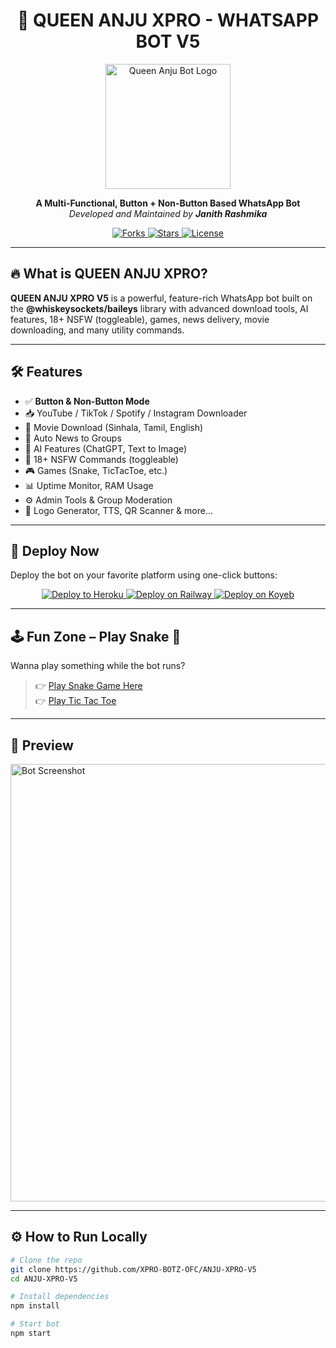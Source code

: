 <h1 align="center">👑 QUEEN ANJU XPRO - WHATSAPP BOT V5</h1>
<p align="center">
  <img src="https://i.imgur.com/GyDwWnX.jpg" width="200" alt="Queen Anju Bot Logo"/>
</p>

<p align="center">
  <b>A Multi-Functional, Button + Non-Button Based WhatsApp Bot</b><br>
  <i>Developed and Maintained by <b>Janith Rashmika</b></i><br>
</p>

<p align="center">
  <a href="https://github.com/XPRO-BOTZ-OFC/ANJU-XPRO-V5/fork">
    <img src="https://img.shields.io/github/forks/XPRO-BOTZ-OFC/ANJU-XPRO-V5?style=flat-square&color=blue" alt="Forks"/>
  </a>
  <a href="https://github.com/XPRO-BOTZ-OFC/ANJU-XPRO-V5/stargazers">
    <img src="https://img.shields.io/github/stars/XPRO-BOTZ-OFC/ANJU-XPRO-V5?style=flat-square&color=yellow" alt="Stars"/>
  </a>
  <a href="https://github.com/XPRO-BOTZ-OFC/ANJU-XPRO-V5/blob/main/LICENSE">
    <img src="https://img.shields.io/github/license/XPRO-BOTZ-OFC/ANJU-XPRO-V5?style=flat-square&color=orange" alt="License"/>
  </a>
</p>

---

## 🔥 What is QUEEN ANJU XPRO?

**QUEEN ANJU XPRO V5** is a powerful, feature-rich WhatsApp bot built on the **@whiskeysockets/baileys** library with advanced download tools, AI features, 18+ NSFW (toggleable), games, news delivery, movie downloading, and many utility commands.

---

## 🛠️ Features

- ✅ **Button & Non-Button Mode**
- 📥 YouTube / TikTok / Spotify / Instagram Downloader
- 🎥 Movie Download (Sinhala, Tamil, English)
- 📰 Auto News to Groups
- 🧠 AI Features (ChatGPT, Text to Image)
- 🔞 18+ NSFW Commands (toggleable)
- 🎮 Games (Snake, TicTacToe, etc.)
- 📊 Uptime Monitor, RAM Usage
- ⚙️ Admin Tools & Group Moderation
- 🧩 Logo Generator, TTS, QR Scanner & more...

---

## 🚀 Deploy Now

Deploy the bot on your favorite platform using one-click buttons:

<p align="center">
  <a href="https://heroku.com/deploy?template=https://github.com/XPRO-BOTZ-OFC/ANJU-XPRO-V5">
    <img src="https://www.herokucdn.com/deploy/button.svg" alt="Deploy to Heroku"/>
  </a>
  <a href="https://railway.app/template/2tVgxY?referralCode=g9P-Wv">
    <img src="https://railway.app/button.svg" alt="Deploy on Railway"/>
  </a>
  <a href="https://app.koyeb.com/deploy?type=git&repository=github.com/XPRO-BOTZ-OFC/ANJU-XPRO-V5&branch=main&name=anjuxpro">
    <img src="https://www.koyeb.com/static/images/deploy/button.svg" alt="Deploy on Koyeb"/>
  </a>
</p>

---

## 🕹️ Fun Zone – Play Snake 🐍

Wanna play something while the bot runs?

> 👉 [Play Snake Game Here](https://playsnake.org)  
> 👉 [Play Tic Tac Toe](https://playtictactoe.org)

---

## 📸 Preview

<img src="https://i.imgur.com/4KKQHMb.png" width="700" alt="Bot Screenshot" />

---

## ⚙️ How to Run Locally

```bash
# Clone the repo
git clone https://github.com/XPRO-BOTZ-OFC/ANJU-XPRO-V5
cd ANJU-XPRO-V5

# Install dependencies
npm install

# Start bot
npm start
